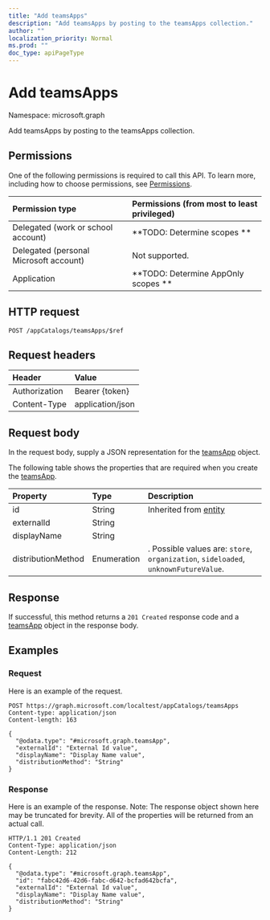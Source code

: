 ```yaml
---
title: "Add teamsApps"
description: "Add teamsApps by posting to the teamsApps collection."
author: ""
localization_priority: Normal
ms.prod: ""
doc_type: apiPageType
---
```


# Add teamsApps

Namespace: microsoft.graph

Add teamsApps by posting to the teamsApps collection.

## Permissions
One of the following permissions is required to call this API. To learn more, including how to choose permissions, see [Permissions](/concepts/permissions-reference.md).

|Permission type|Permissions (from most to least privileged)|
|:---|:---|
|Delegated (work or school account)|**TODO: Determine scopes **|
|Delegated (personal Microsoft account)|Not supported.|
|Application|**TODO: Determine AppOnly scopes **|

## HTTP request
<!-- {
  "blockType": "ignored"
}
-->
``` http
POST /appCatalogs/teamsApps/$ref
```

## Request headers
|Header|Value|
|:---|:---|
|Authorization|Bearer {token}|
|Content-Type|application/json|

## Request body
In the request body, supply a JSON representation for the [teamsApp](../resources/teamsapp.md) object.

The following table shows the properties that are required when you create the [teamsApp](../resources/teamsapp.md).

|Property|Type|Description|
|:---|:---|:---|
|id|String| Inherited from [entity](../resources/entity.md)|
|externalId|String||
|displayName|String||
|distributionMethod|Enumeration|. Possible values are: `store`, `organization`, `sideloaded`, `unknownFutureValue`.|



## Response
If successful, this method returns a `201 Created` response code and a [teamsApp](../resources/teamsapp.md) object in the response body.

## Examples

### Request
Here is an example of the request.
<!-- {
  "blockType": "request",
  "name": "create_teamsapp_from_"
}
-->
``` http
POST https://graph.microsoft.com/localtest/appCatalogs/teamsApps
Content-type: application/json
Content-length: 163

{
  "@odata.type": "#microsoft.graph.teamsApp",
  "externalId": "External Id value",
  "displayName": "Display Name value",
  "distributionMethod": "String"
}
```

### Response
Here is an example of the response. Note: The response object shown here may be truncated for brevity. All of the properties will be returned from an actual call.
<!-- {
  "blockType": "response",
  "truncated": true,
  "@odata.type": "microsoft.graph.teamsapp"
}
-->
``` http
HTTP/1.1 201 Created
Content-Type: application/json
Content-Length: 212

{
  "@odata.type": "#microsoft.graph.teamsApp",
  "id": "fabc42d6-42d6-fabc-d642-bcfad642bcfa",
  "externalId": "External Id value",
  "displayName": "Display Name value",
  "distributionMethod": "String"
}
```

